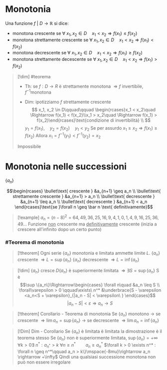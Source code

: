 # Monotonia
Una funzione $f\ |\ D \rightarrow \mathbb R$ si dice:
- monotona crescente se $\forall\ x_1,x_2 \in D\quad x_1 < x_2 \Rightarrow f(x_1) \leq f(x_2)$
- monotona strettamente crescente se $\forall\ x_1,x_2 \in D\quad x_1<x_2 \Rightarrow f(x_1)<f(x_2)$
- monotona decrescente se $\forall\ x_1,x_2 \in D\quad x_1 < x_2 \Rightarrow f(x_1)\geq f(x_2)$
- monotona strettamente decescente se $\forall\ x_1,x_2 \in D\quad x_1< x_2 \Rightarrow f(x_1) > f(x_2)$



>[!dim] #teorema
>
>- Th: se $f:D \rightarrow R$ è strettamente monotona $\Rightarrow f \text{ invertibile, } f^{-1} \text{monotona}$
>
>
> - Dim:
> ipotizziamo $f$ strettamente crescente 
> $$
> x_1, x_2 \in D\qquad\qquad \begin{rcases}x_1 < x_2\quad \Rightarrow f(x_1) < f(x_2)\\x_1 > x_2\quad \Rightarrow f(x_1) > f(x_2)\end{rcases}\text{condizione di invertibilità} \\
>$$
>$y_1 = f(x_1),\quad y_2=f(x_2)\quad y_1 < y_2$
>Se per assurdo $x_1 \geq x_2 \Longrightarrow f(x_1) \geq f(x_2)$
>Allora $x_1 = f^{-1}(y_1) < f^{-1}(y_2) = x_2$
>
> Impossibile


# Monotonia nelle successioni
$\{a_n\}$

$$\begin{rcases}
\bullet\text{ crescente  } &a_{n+1}  \geq a_n \\
\bullet\text{ strettamente crescente  } &a_{n+1} > a_n \\
\bullet\text{ decrescente } &a_{n+1} \leq a_n \\
\bullet\text{ decrescente } &a_{n+1} < a_n
\end{rcases}\text{se }\forall n \geq \bar n \text{ definitivamente}$$
>[!example]
>$a_n = (n-8)^2 = 64, 49, 36,25, 16,9,4,1,0,1,4,9,16,25,36,49...$
>Funzione <u>non</u> crescente ma <u>definitivamente</u> crescente (inizia a crescere all'infinito dopo un certo punto)

### #Teorema di monotonia
>[!theorem]
>Ogni serie $\{a_n\}$ monotonia e limitata ammette limite $L$.
>	$\{a_n\}$ crescente $\Rightarrow L = \sup\{a_n\}$
>	$\{a_n\}$ decrescente $\Rightarrow L = \inf\{a_n\}$ 

>[!dim]
>$\{a_n\}$ cresce
>$D\{a_n\}$ è superiormente limitata $\Rightarrow \exists S = \sup\{a_n\}$
>S è $$\sup \{a_n\}\Rightarrow\begin{cases}
>\forall n\quad &a_n \leq S \\
>\forall\varepsilon > 0 \qquad\exists\ n^* &\underbrace{S - \varepsilon <a_n<S + \varepsilon}_{|a_n - S| < \varepsilon\  }
>\end{cases}$$
>$$|a_n-S| < \varepsilon \Rightarrow a_n \rightarrow S
>$$

>[!theorem] Corollario - Teorema di monotonia
>Se $\{a_n\}$ monotono
>$\rightarrow$ se crescente $\Rightarrow \lim a_n = \sup\{a_n\}$
>$\rightarrow$ se decrescente $\Rightarrow \lim a_n = \inf\{a_n\}$

>[!Dim] Dim - Corollario
>Se $\{a_n\}$ è limitata è limitata la dimostrazione è il teorema stesso
>Se $\{a_n\}$ non è superiormente limitata, $\sup\{a_n\} = +\infty$
>$\forall k>0 \exists\ n^*:a_{n^*} > k$
>$\forall n\geq n^*\qquad a_n\geq a_n^*$
>$\forall k > 0 \exists n^* : \forall n \geq n^*\qquad a_n > k\}\mspace{-8mu}\rightarrow a_n \rightarrow +\infty$
> Qindi una qualsiasi successione monotona non può non essere irregolare